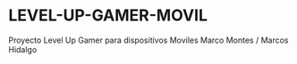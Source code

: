 # LEVEL-UP-GAMER-MOVIL
Proyecto Level Up Gamer para dispositivos Moviles Marco Montes / Marcos Hidalgo
